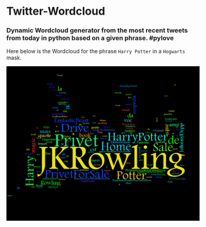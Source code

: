 # Twitter-Wordcloud
### Dynamic Wordcloud generator from the most recent tweets from today in python based on a given phrase. #pylove
Here below is the Wordcloud for the phrase `Harry Potter` in a `Hogwarts` mask. 

![alt text](https://github.com/Bhuvana-Sri/Twitter-Wordcloud/blob/master/TwitterWCimage.png)
